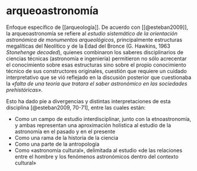 # arqueoastronomía
Enfoque específico de [[arqueología]]. De acuerdo con [[@esteban2009]], la arqueoastronomía se refiere al *estudio sistemático de la orientación astronómica de monumentos arqueológicos*, principalmente estructuras megalíticas del Neolítico y de la Edad del Bronce (G. Hawkins, 1963 *Stonehenge decoded*), quienes combinaron los saberes disciplinarios de ciencias técnicas (astronomía e ingeniería) permitieron no sólo acrecentar el conocimiento sobre esas estructuras sino sobre el propio conocimiento técnico de sus constructores originales, cuestión que requiere un cuidado interpretativo que se vió reflejado en la discusión posterior que cuestionaba la *«falta de una teoría que tratara el saber astronómico en las sociedades prehistóricas»*.

Esto ha dado pie a divergencias y distintas interpretaciones de esta disciplina [@esteban2009, 70-71], entre las cuales están:

- Como un campo de estudio interdisciplinar, junto con la etnoastronomía, y ambas representan una aproximación holística al estudio de la astronomía en el pasado y en el presente
- Como una rama de la historia de la ciencia
- Como una parte de la antropología
- Como «astronomía cultural», delimitada al estudio «de las relaciones entre el hombre y los fenómenos astronómicos dentro del contexto cultural»
